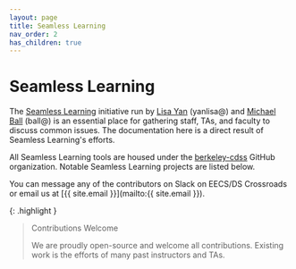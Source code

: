 ```yaml
---
layout: page
title: Seamless Learning
nav_order: 2
has_children: true
---
```


# Seamless Learning

The [Seamless Learning](https://github.com/berkeley-cdss/seamless-learning) initiative run by [Lisa Yan](https://github.com/yanlisa) (yanlisa@) and [Michael Ball](https://github.com/cycomachead) (ball@) is an essential place for gathering staff, TAs, and faculty to discuss common issues. The documentation here is a direct result of Seamless Learning's efforts.

All Seamless Learning tools are housed under the [berkeley-cdss](https://github.com/berkeley-cdss) GitHub organization.
Notable Seamless Learning projects are listed below.

You can message any of the contributors on Slack on EECS/DS Crossroads or email us at [{{ site.email }}](mailto:{{ site.email }}).

{: .highlight }
> Contributions Welcome
>
> We are proudly open-source and welcome all contributions. Existing work is the efforts of many past instructors and TAs.
